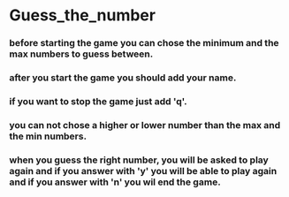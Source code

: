# Guess_the_number
### before starting the game you can chose the minimum and the max numbers to guess between.
### after you start the game you should add your name.
### if you want to stop the game just add 'q'.
### you can not chose a higher or lower number than the max and the min numbers.
### when you guess the right number, you will be asked to play again and if you answer with 'y' you will be able to play again and if you answer with 'n' you wil end the game.